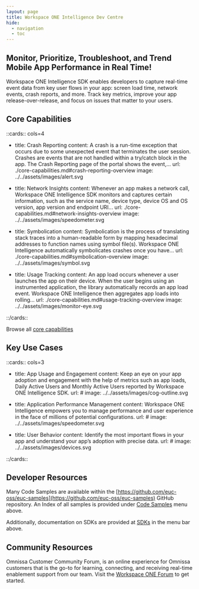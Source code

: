 ```yaml
---
layout: page
title: Workspace ONE Intelligence Dev Centre
hide:
  - navigation
  - toc
---
```


## Monitor, Prioritize, Troubleshoot, and Trend Mobile App Performance in Real Time!

Workspace ONE Intelligence SDK enables developers to capture real-time event data from key user flows in your app: screen load time, network events, crash reports, and more. Track key metrics, improve your app release-over-release, and focus on issues that matter to your users.

## Core Capabilities

::cards:: cols=4

- title: Crash Reporting
  content: A crash is a run-time exception that occurs due to some unexpected event that terminates the user session. Crashes are events that are not handled within a try/catch block in the app. The Crash Reporting page of the portal shows the event,...
  url: ./core-capabilities.md#crash-reporting-overview
  image: ../../assets/images/alert.svg

- title: Network Insights
  content: Whenever an app makes a network call, Workspace ONE Intelligence SDK monitors and captures certain information, such as the service name, device type, device OS and OS version, app version and endpoint URI...
  url: ./core-capabilities.md#network-insights-overview
  image: ../../assets/images/speedometer.svg

- title: Symbolication
  content: Symbolication is the process of translating stack traces into a human-readable form by mapping hexadecimal addresses to function names using symbol file(s). Workspace ONE Intelligence automatically symbolicates crashes once you have...
  url: ./core-capabilities.md#symbolication-overview
  image: ../../assets/images/symbol.svg

- title: Usage Tracking
  content: An app load occurs whenever a user launches the app on their device. When the user begins using an instrumented application, the library automatically records an app load event. Workspace ONE Intelligence then aggregates app loads into rolling...
  url: ./core-capabilities.md#usage-tracking-overview
  image: ../../assets/images/monitor-eye.svg

::/cards::

Browse all [core capabilities](core-capabilities.md)

## Key Use Cases

::cards:: cols=3

- title: App Usage and Engagement
  content: Keep an eye on your app adoption and engagement with the help of metrics such as app loads, Daily Active Users and Monthly Active Users reported by Workspace ONE Intelligence SDK.
  url: #
  image: ../../assets/images/cog-outline.svg

- title: Application Performance Management
  content: Workspace ONE Intelligence empowers you to manage performance and user experience in the face of millions of potential configurations.
  url: #
  image: ../../assets/images/speedometer.svg

- title: User Behavior
  content: Identify the most important flows in your app and understand your app’s adoption with precise data.
  url: #
  image: ../../assets/images/devices.svg

::/cards::

## Developer Resources

Many Code Samples are available within the [https://github.com/euc-oss/euc-samples](https://github.com/euc-oss/euc-samples) GitHub repository. An Index of all samples is provided under [Code Samples](../samples/index.md) menu above.

Additionally, documentation on SDKs are provided at [SDKs](../../sdks/index.md) in the menu bar above.

## Community Resources

Omnissa Customer Community Forum, is an online experience for Omnissa customers that is the go-to for learning, connecting, and receiving real-time enablement support from our team. Visit the [Workspace ONE Forum](https://community.omnissa.com/forums/forum/9-workspace-one/) to get started.
